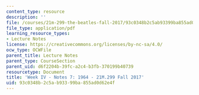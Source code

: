 ```yaml
---
content_type: resource
description: ''
file: /courses/21m-299-the-beatles-fall-2017/93c0348b2c5ab93399ba855ad0d62e4f_MIT21M_299F17_Notes07.pdf
file_type: application/pdf
learning_resource_types:
- Lecture Notes
license: https://creativecommons.org/licenses/by-nc-sa/4.0/
ocw_type: OCWFile
parent_title: Lecture Notes
parent_type: CourseSection
parent_uid: d6f2204b-39fc-a2c4-b3fb-370199b40739
resourcetype: Document
title: 'Week IV - Notes 7: 1964 - 21M.299 Fall 2017'
uid: 93c0348b-2c5a-b933-99ba-855ad0d62e4f
---
```

